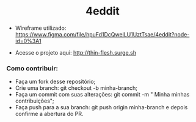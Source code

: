 # <div align="center"> 4eddit </div>
 
- Wireframe utilizado: https://www.figma.com/file/hpuFd1DcQwelLU1UztTsae/4eddit?node-id=0%3A1

- Acesse o projeto aqui: http://thin-flesh.surge.sh 
 
### Como contribuir:

- Faça um fork desse repositório;
- Crie uma branch: git checkout -b minha-branch;
- Faça um commit com suas alterações: git commit -m " Minha minhas contribuições";
- Faça push para a sua branch: git push origin minha-branch e depois confirme a abertura do PR.
